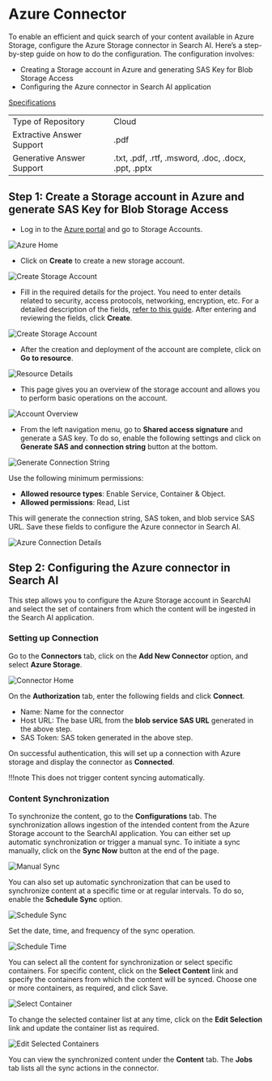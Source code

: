 # Azure Connector

To enable an efficient and quick search of your content available in Azure Storage, configure the Azure Storage connector in Search AI. Here’s a step-by-step guide on how to do the configuration. The configuration involves:

* Creating a Storage account in Azure and generating SAS Key for Blob Storage Access
* Configuring the Azure connector in Search AI application

<span style="text-decoration:underline;">Specifications</span>

<table>
  <tr>
   <td>Type of Repository 
   </td>
   <td>Cloud
   </td>
  </tr>
  <tr>
   <td>Extractive Answer Support
   </td>
   <td>.pdf
   </td>
  </tr>
  <tr>
   <td>Generative Answer Support
   </td>
   <td>.txt, .pdf, .rtf, .msword, .doc, .docx, .ppt, .pptx
   </td>
  </tr>
</table>

## Step 1: Create a Storage account in Azure and generate SAS Key for Blob Storage Access

* Log in to the [Azure portal](https://portal.azure.com/#home) and go to Storage Accounts.

![Azure Home ](../images/azure/azure-portal.png "Azure Home")

* Click on **Create** to create a new storage account.

![Create Storage Account ](../images/azure/create-storage.png "Storage Account")

* Fill in the required details for the project. You need to enter details related to security, access protocols, networking, encryption, etc. For a detailed description of the fields, [refer to this guide](https://learn.microsoft.com/en-us/azure/storage/common/storage-account-create?toc=%2Fazure%2Fstorage%2Fblobs%2Ftoc.json&tabs=azure-portal). After entering and reviewing the fields, click **Create**.

![Create Storage Account ](../images/azure/account-details.png "Storage Account")

* After the creation and deployment of the account are complete, click on **Go to resource**.

![Resource Details ](../images/azure/resource-details.png "Resource Details")

* This page gives you an overview of the storage account and allows you to perform basic operations on the account.

![Account Overview ](../images/azure/account-overview.png "Account Overview")

* From the left navigation menu, go to **Shared access signature** and generate a SAS key. To do so, enable the following settings and click on **Generate SAS and connection string** button at the bottom.  

![Generate Connection String ](../images/azure/generate-sas.png "Connection String")

Use the following minimum permissions:
* **Allowed resource types**: Enable Service, Container & Object.
* **Allowed permissions**: Read, List

This will generate the connection string, SAS token, and blob service SAS URL. Save these fields to configure the Azure connector in Search AI. 

![Azure Connection Details](../images/azure/azure-credentials.png "Azure Connection Details")

## Step 2: Configuring the Azure connector in Search AI

This step allows you to configure the Azure Storage account in SearchAI and select the set of containers from which the content will be ingested in the Search AI application. 


### Setting up Connection

Go to the **Connectors** tab, click on the **Add New Connector** option, and select **Azure Storage**.

![Connector Home](../images/azure/connector-home.png "Connector Home")

On the **Authorization** tab, enter the following fields and click **Connect**.
  * Name: Name for the connector
  * Host URL: The base URL from the **blob service SAS URL** generated in the above step.
  * SAS Token: SAS token generated in the above step. 

On successful authentication, this will set up a connection with Azure storage and display the connector as **Connected**.

!!!note
  This does not trigger content syncing automatically.

### Content Synchronization 

To synchronize the content, go to the **Configurations** tab. The synchronization allows ingestion of the intended content from the Azure Storage account to the SearchAI application. You can either set up automatic synchronization or trigger a manual sync.  To initiate a sync manually, click on the **Sync Now** button at the end of the page.

![Manual Sync](../images/azure/manual-sync.png "Manual Sync")

You can also set up automatic synchronization that can be used to synchronize content at a specific time or at regular intervals. To do so, enable the **Schedule Sync** option. 

![Schedule Sync](../images/azure/schedule-sync.png "Schedule Sync")

Set the date, time, and frequency of the sync operation. 

![Schedule Time](../images/azure/schedule-time.png "Schedule Time")

You can select all the content for synchronization or select specific containers. For specific content, click on the **Select Content** link and specify the containers from which the content will be synced. Choose one or more containers, as required, and click Save.

![Select Container](../images/azure/select-container.png "Select Container")

To change the selected container list at any time, click on the **Edit Selection** link and update the container list as required. 

![Edit Selected Containers](../images/azure/edit-container.png "Edit selected containers")

You can view the synchronized content under the **Content** tab. The **Jobs** tab lists all the sync actions in the connector.  
